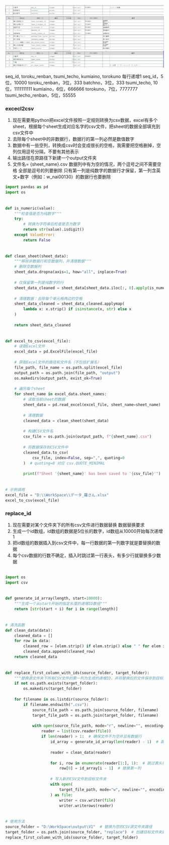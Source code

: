 ![](%E5%BC%80%E5%8F%91Script/attachments/Pasted%20image%2020240730163733.png)
![](%E5%BC%80%E5%8F%91Script/attachments/Pasted%20image%2020240730163848.png)
![](%E5%BC%80%E5%8F%91Script/attachments/Pasted%20image%2020240730164413.png)

seq_id, toroku_renban, tsumi_techo, kumiaino, torokuno
每行递增1
seq_id，5位，10000
toroku_renban，3位，333
batchno，3位，333
tsumi_techo, 10位，1111111111
kumiaino，6位，666666
torokuno，7位，7777777
tsumi_techo_renban，5位，55555


### excecl2csv

1. 现在需要用python把excel文件按照一定规则转换为csv数据，excel有多个sheet，根据每个sheet生成对应名字的csv文件，把sheet的数据全部填充到csv文件中
2. 去除每个sheet中的非数据行，数据行的第一列必然是数值数字
3. 数据中有一些空列，转换成csv时会变成很长的空格，我需要把空格删掉，空列仅用逗号分隔，不要有其他表示
4. 输出路径在原路径下新建一个output文件夹
5. 文件名= {sheet_name}.csv 数据列中有为空的情况，两个逗号之间不需要空格 全部是逗号的列要删除 只有第一列是纯数字的数据行才保留，第一列含英文+数字（例如：w_nai00130）的数据行也要删除

```python
import pandas as pd
import os


def is_numeric(value):
    """检查值是否为纯数字"""
    try:
        # 转换为字符串后检查是否为数字
        return str(value).isdigit()
    except ValueError:
        return False


def clean_sheet(sheet_data):
    """移除非数据行和空数据列，并清理数据"""
    # 删除空数据列
    sheet_data.dropna(axis=1, how="all", inplace=True)

    # 仅保留第一列是纯数字的行
    sheet_data_cleaned = sheet_data[sheet_data.iloc[:, 0].apply(is_numeric)]

    # 清理数据：去除每个单元格两边的空格
    sheet_data_cleaned = sheet_data_cleaned.applymap(
        lambda x: x.strip() if isinstance(x, str) else x
    )

    return sheet_data_cleaned


def excel_to_csv(excel_file):
    # 读取Excel文件
    excel_data = pd.ExcelFile(excel_file)

    # 获取Excel文件的路径和文件名（不包括扩展名）
    file_path, file_name = os.path.split(excel_file)
    output_path = os.path.join(file_path, "output")
    os.makedirs(output_path, exist_ok=True)

    # 遍历每个sheet
    for sheet_name in excel_data.sheet_names:
        # 读取当前sheet的数据
        sheet_data = pd.read_excel(excel_file, sheet_name=sheet_name)

        # 清理数据
        cleaned_data = clean_sheet(sheet_data)

        # 构建CSV文件名
        csv_file = os.path.join(output_path, f"{sheet_name}.csv")

        # 将数据保存到CSV文件中
        cleaned_data.to_csv(
            csv_file, index=False, sep=",", quoting=0
        )  # quoting=0 对应 csv.QUOTE_MINIMAL

        print(f"Sheet '{sheet_name}' has been saved to '{csv_file}'")


# 示例调用
excel_file = "D:\\WorkSpace\\データ_羅さん.xlsx"
excel_to_csv(excel_file)


```


### replace_id

1. 现在需要对某个文件夹下的所有csv文件进行数据替换 数据替换要求
2. 生成一个id数组，id数组的数据是5位长的数字，id数组从10000开始每次递增1
3. 把id数组的数据插入到csv文件中，每一行数据的第一列数字就是要替换的数据
4. 每个csv数据的行数不确定，插入时跳过第一行表头，有多少行就替换多少数据

```python

import os
import csv


def generate_id_array(length, start=10000):
    """生成一个从start开始的指定长度的递增ID数组"""
    return [str(start + i) for i in range(length)]


# 清洗函数
def clean_data(data):
    cleaned_data = []
    for row in data:
        cleaned_row = [elem.strip() if elem.strip() else " " for elem in row]
        cleaned_data.append(cleaned_row)
    return cleaned_data


def replace_first_column_with_ids(source_folder, target_folder):
    """替换源文件夹下所有CSV文件的第一列为生成的递增ID，并将替换后的文件保存到目标文件夹"""
    if not os.path.exists(target_folder):
        os.makedirs(target_folder)

    for filename in os.listdir(source_folder):
        if filename.endswith(".csv"):
            source_file_path = os.path.join(source_folder, filename)
            target_file_path = os.path.join(target_folder, filename)

            with open(source_file_path, mode="r", newline="", encoding="utf-8") as file:
                reader = list(csv.reader(file))
                if len(reader) > 1:  # 确保文件不为空并且有数据行
                    id_array = generate_id_array(len(reader) - 1)  # 跳过表头生成ID数组

                    reader = clean_data(reader)

                    for i, row in enumerate(reader[1:], 1):  # 跳过表头行
                        row[0] = id_array[i - 1]  # 替换第一列

                    # 写入新的CSV文件到目标文件夹
                    with open(
                        target_file_path, mode="w", newline="", encoding="utf-8"
                    ) as file:
                        writer = csv.writer(file)
                        writer.writerows(reader)


# 使用方法
source_folder = "D:\WorkSpace\output\V1"  # 替换为您的CSV源文件夹路径
target_folder = os.path.join(source_folder, "replace")  # 创建目标文件夹路径
replace_first_column_with_ids(source_folder, target_folder)


```

